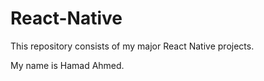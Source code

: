 # React-Native
This repository consists of my major React Native projects.

My name is Hamad Ahmed. 
